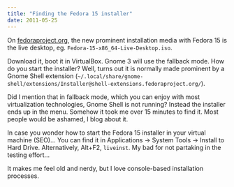 ```yaml
---
title: "Finding the Fedora 15 installer"
date: 2011-05-25
---
```


On [fedoraproject.org](http://fedoraproject.org/), the new prominent installation media with Fedora 15 is the live desktop, eg. `Fedora-15-x86_64-Live-Desktop.iso`.

Download it, boot it in VirtualBox. Gnome 3 will use the fallback mode. How do you start the installer? Well, turns out it is normally made prominent by a Gnome Shell extension (`~/.local/share/gnome-shell/extensions/Installer@shell-extensions.fedoraproject.org/`).

Did I mention that in fallback mode, which you can enjoy with most virtualization technologies, Gnome Shell is not running? Instead the installer ends up in the menu. Somehow it took me over 15 minutes to find it. Most people would be ashamed, I blog about it.

In case you wonder how to start the Fedora 15 installer in your virtual machine (SEO)… You can find it in Applications → System Tools → Install to Hard Drive. Alternatively, Alt+F2, `liveinst`. My bad for not partaking in the testing effort…

It makes me feel old and nerdy, but I love console-based installation processes.
